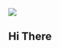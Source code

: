 <img style='height:300px  width:300px;' src='https://github.com/yas3in/yas3in/assets/159645203/16226b7d-eb91-4ae4-9e0c-1e76319b33b2' />


## Hi There
